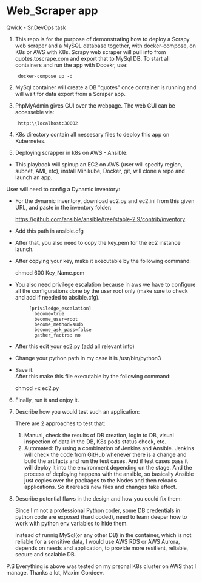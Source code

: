 # Web_Scraper app
Qwick - Sr.DevOps task

1. This repo is for the purpose of demonstrating how to deploy a Scrapy web scraper and a MySQL database together, with docker-compose, on K8s or AWS with K8s.
   Scrapy web scraper will pull info from quotes.toscrape.com and export that to MySql DB. 
   To start all containers and run the app with Docekr, use:

        docker-compose up -d

2. MySql container will create a DB "quotes" once container is running and will wait for data export from a Scraper app. 
3. PhpMyAdmin gives GUI over the webpage. The web GUI can be accesseble via: 

        http:\\localhost:30002


4. K8s directory contain all nessesary files to deploy this app on Kubernetes.

5.  Deploying scrapper in k8s on AWS - Ansible: 
  - This playbook will spinup an EC2 on AWS (user will specify region, subnet, AMI, etc), install Minikube, Docker, git, will clone a repo and launch an app.

  User will need to config a Dynamic inventory: 
   - For the dynamic inventory, download ec2.py and ec2.ini from this given URL, and paste in the inventory folder:
                      
        https://github.com/ansible/ansible/tree/stable-2.9/contrib/inventory

   - Add this path in ansible.cfg    
   - After that, you also need to copy the key.pem for the ec2 instance launch.
   - After copying your key, make it executable by the following command:
                   
        chmod 600 Key_Name.pem  

   - You also need privilege escalation because in aws we have to configure all the configurations done by the user root only 
       (make sure to check and add if needed to absible.cfg).

              [priviledge_escalation]                             
                become=true
                become_user=root
                become_method=sudo
                become_ask_pass=false
                gather_factrs: no

   -  After this edit your ec2.py (add all relevant info)
   -  Change your python path in my case it is /usr/bin/python3  
   - Save it.     
   After this make this file executable by the following command:
                  
        chmod +x ec2.py    

6. Finally, run it and enjoy it. 


7. Describe how you would test such an application: 
 
    There are 2 approaches to test that: 
     1. Manual, check the results of DB creation, login to DB, visual inspection of data in the DB, K8s pods status check, etc. 
     2. Automated:
        By using a combination of Jenkins and Ansible. Jenkins will check the code from GitHub whenever there is a change and build the artifacts and run the test cases. And if test cases pass it will deploy it into the environment depending on the stage. And the process of deploying happens with the ansible, so basically Ansible just copies over the packages to the Nodes and then reloads applications. So it rereads new files and changes take effect.
  

8. Describe potential flaws in the design and how you could fix them:

   Since I'm not a professional Python coder, some DB credentials in python code are exposed (hard coded), need to learn deeper how to work with python env variables to hide them. 

   Instead of runnig MySql(or any other DB) in the container, which is not reliable for a sensitive data, I would use AWS RDS or AWS Aurora, depends on needs and application, to provide more resilient, reliable, secure and scalable DB. 


 P.S
 Everything is above was tested on my prsonal K8s cluster on AWS that I manage. 
 Thanks a lot,
 Maxim Gordeev.   



   




